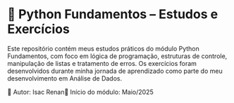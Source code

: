 # 🐍 Python Fundamentos – Estudos e Exercícios

Este repositório contém meus estudos práticos do módulo Python Fundamentos, com foco em lógica de programação, estruturas de controle, manipulação de listas e tratamento de erros. Os exercícios foram desenvolvidos durante minha jornada de aprendizado como parte do meu desenvolvimento em Análise de Dados.


📌 Autor: Isac Renan📅 Início do módulo: Maio/2025
